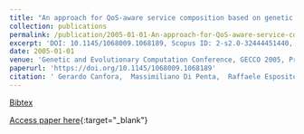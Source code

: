 ```yaml
---
title: "An approach for QoS-aware service composition based on genetic algorithms"
collection: publications
permalink: /publication/2005-01-01-An-approach-for-QoS-aware-service-composition-based-on-genetic-algorithms
excerpt: 'DOI: 10.1145/1068009.1068189, Scopus ID: 2-s2.0-32444451440, Cited by: 681'
date: 2005-01-01
venue: 'Genetic and Evolutionary Computation Conference, GECCO 2005, Proceedings, Washington DC, USA, June 25-29, 2005'
paperurl: 'https://doi.org/10.1145/1068009.1068189'
citation: ' Gerardo Canfora,  Massimiliano Di Penta,  Raffaele Esposito,  Maria Villani, &quot;An approach for QoS-aware service composition based on genetic algorithms.&quot; Genetic and Evolutionary Computation Conference, GECCO 2005, Proceedings, Washington DC, USA, June 25-29, 2005, 2005.'
---
```

[Bibtex](https://dblp.org/rec/bib/conf/gecco/CanforaPEV05)

[Access paper here](https://doi.org/10.1145/1068009.1068189){:target="_blank"}
